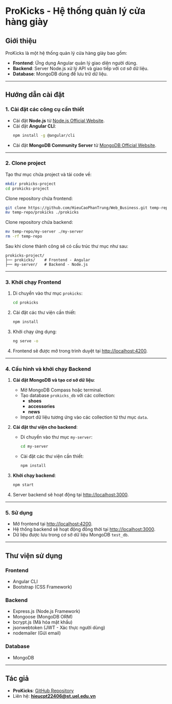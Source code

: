 
# ProKicks - Hệ thống quản lý cửa hàng giày

## Giới thiệu

ProKicks là một hệ thống quản lý cửa hàng giày bao gồm:
- **Frontend**: Ứng dụng Angular quản lý giao diện người dùng.
- **Backend**: Server Node.js xử lý API và giao tiếp với cơ sở dữ liệu.
- **Database**: MongoDB dùng để lưu trữ dữ liệu.

---

## Hướng dẫn cài đặt

### 1. **Cài đặt các công cụ cần thiết**
- Cài đặt **Node.js** từ [Node.js Official Website](https://nodejs.org/).
- Cài đặt **Angular CLI**:
  ```bash
  npm install -g @angular/cli
  ```
- Cài đặt **MongoDB Community Server** từ [MongoDB Official Website](https://www.mongodb.com/try/download/community).

---

### 2. **Clone project**
Tạo thư mục chứa project và tải code về:
```bash
mkdir prokicks-project
cd prokicks-project
```

Clone repository chứa frontend:
```bash
git clone https://github.com/HieuCaoPhanTrung/Web_Business.git temp-repo
mv temp-repo/prokicks ./prokicks
```

Clone repository chứa backend:
```bash
mv temp-repo/my-server ./my-server
rm -rf temp-repo
```

Sau khi clone thành công sẽ có cấu trúc thư mục như sau:
```plaintext
prokicks-project/
├── prokicks/    # Frontend - Angular
├── my-server/   # Backend - Node.js
```

---

### 3. **Khởi chạy Frontend**
1. Di chuyển vào thư mục `prokicks`:
   ```bash
   cd prokicks
   ```
2. Cài đặt các thư viện cần thiết:
   ```bash
   npm install
   ```
3. Khởi chạy ứng dụng:
   ```bash
   ng serve -o
   ```
4. Frontend sẽ được mở trong trình duyệt tại [http://localhost:4200](http://localhost:4200).

---

### 4. **Cấu hình và khởi chạy Backend**
1. **Cài đặt MongoDB và tạo cơ sở dữ liệu**:
   - Mở MongoDB Compass hoặc terminal.
   - Tạo database `prokicks_db` với các collection:
     - **shoes**
     - **accessories**
     - **news**
   - Import dữ liệu tương ứng vào các collection từ thư mục `data`.

2. **Cài đặt thư viện cho backend**:
   - Di chuyển vào thư mục `my-server`:
     ```bash
     cd my-server
     ```
   - Cài đặt các thư viện cần thiết:
     ```bash
     npm install
     ```

3. **Khởi chạy backend**:
   ```bash
   npm start
   ```
4. Server backend sẽ hoạt động tại [http://localhost:3000](http://localhost:3000).

---

### 5. **Sử dụng**
- Mở frontend tại [http://localhost:4200](http://localhost:4200).
- Hệ thống backend sẽ hoạt động đồng thời tại [http://localhost:3000](http://localhost:3000).
- Dữ liệu được lưu trong cơ sở dữ liệu MongoDB `test_db`.

---

## Thư viện sử dụng

### **Frontend**
- Angular CLI
- Bootstrap (CSS Framework)

### **Backend**
- Express.js (Node.js Framework)
- Mongoose (MongoDB ORM)
- bcrypt.js (Mã hóa mật khẩu)
- jsonwebtoken (JWT - Xác thực người dùng)
- nodemailer (Gửi email)

### **Database**
- MongoDB

---

## Tác giả
- **ProKicks**: [GitHub Repository](https://github.com/HieuCaoPhanTrung)
- Liên hệ: **hieucpt22406@st.uel.edu.vn**
